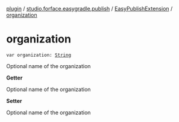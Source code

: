 [plugin](../../index.md) / [studio.forface.easygradle.publish](../index.md) / [EasyPublishExtension](index.md) / [organization](./organization.md)

# organization

`var organization: `[`String`](https://kotlinlang.org/api/latest/jvm/stdlib/kotlin/-string/index.html)

Optional name of the organization

**Getter**

Optional name of the organization

**Setter**

Optional name of the organization

